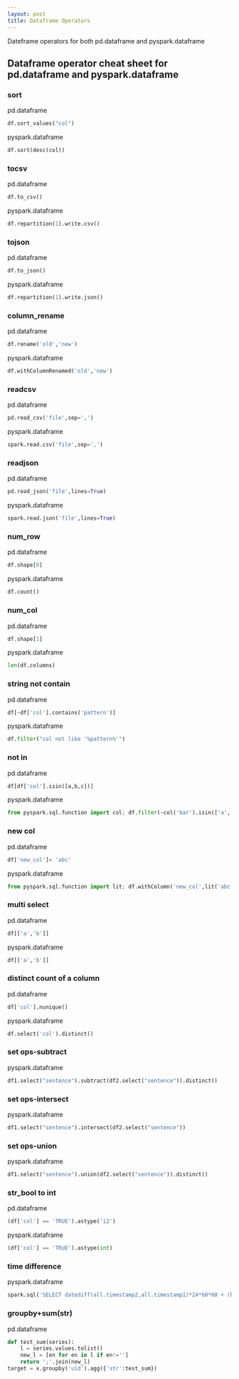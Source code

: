 ```yaml
---
layout: post
title: Dataframe Operators
---
```

Dateframe operators for both pd.dataframe and pyspark.dataframe

## Dataframe operator cheat sheet for pd.dataframe and pyspark.dataframe

### sort  
pd.dataframe
```python
df.sort_values("col")
```
pyspark.dataframe
```python
df.sort(desc(col))
```


### tocsv
pd.dataframe
```python
df.to_csv()
```
pyspark.dataframe
```python
df.repartition(1).write.csv()
```

### tojson  
pd.dataframe
```python
df.to_json()
```
pyspark.dataframe
```python
df.repartition(1).write.json()
```

### column_rename
pd.dataframe
```python
df.rename('old','new')
```

pyspark.dataframe
```python
df.withColumnRenamed('old','new')
```



### readcsv
pd.dataframe
```python
pd.read_csv('file',sep=',')
```

pyspark.dataframe
```python
spark.read.csv('file',sep=',')
```



### readjson
pd.dataframe
```python
pd.read_json('file',lines=True)
```

pyspark.dataframe
```python
spark.read.json('file',lines=True)
```



### num_row
pd.dataframe
```python
df.shape[0]
```

pyspark.dataframe
```python
df.count()
```



### num_col
pd.dataframe
```python
df.shape[1]
```

pyspark.dataframe
```python
len(df.columns)
```



### string not contain
pd.dataframe
```python
df[~df['col'].contains('pattern')]
```

pyspark.dataframe
```python
df.filter("col not like '%pattern%'")
```



### not in 
pd.dataframe
```python
df[df['col'].isin([a,b,c])]
```

pyspark.dataframe
```python
from pyspark.sql.function import col; df.filter(~col('bar').isin(['a','b']))
```



### new col
pd.dataframe
```python
df['new_col']= 'abc'
```

pyspark.dataframe
```python
from pyspark.sql.function import lit; df.withColumn('new_col',lit('abc'))
```



### multi select
pd.dataframe
```python
df[['a','b']] 
```

pyspark.dataframe
```python
df[['a','b']]
```



### distinct count of a column
pd.dataframe
```python
df['col'].nunique()
```

pyspark.dataframe
```python
df.select('col').distinct()
```



### set ops-subtract
pyspark.dataframe
```python
df1.select("sentence").subtract(df2.select("sentence")).distinct()
```



### set ops-intersect
pyspark.dataframe
```python
df1.select("sentence").intersect(df2.select("sentence"))
```



### set ops-union
pyspark.dataframe
```python
df1.select("sentence").union(df2.select("sentence")).distinct()
```



### str_bool to int
pd.dataframe
```python
(df['col'] == 'TRUE').astype('i2')
```

pyspark.dataframe
```python
(df['col'] == 'TRUE').astype(int)
```



### time difference
pyspark.dataframe
```python
spark.sql('SELECT datediff(all.timestamp2,all.timestamp1)*24*60*60 + (hour(all.timestamp2)- hour(all.timestamp1))*60*60 + (minute(all.timestamp2) - minute(all.timestamp1))*60 + (second(all.timestamp2) - second(all.timestamp1)) as tol_time_diff from df')
```
### groupby+sum(str)
pd.dataframe
```python
def test_sum(series):
	l = series.values.tolist()
	new_l = [en for en in l if en!='']
	return ';'.join(new_l)
target = x.groupby('uid').agg({'str':test_sum})
```